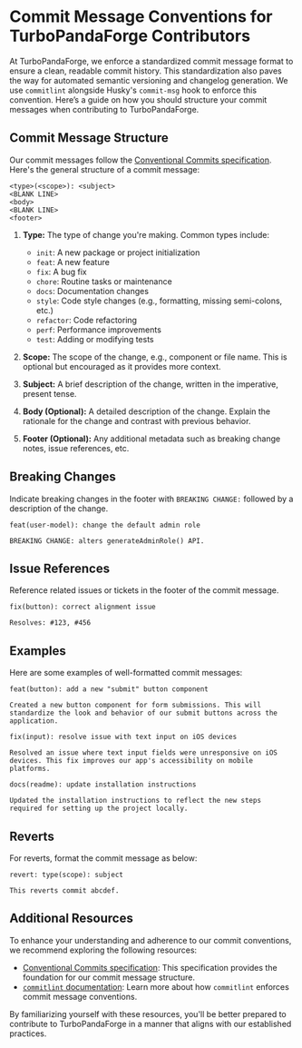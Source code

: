 # Commit Message Conventions for TurboPandaForge Contributors

At TurboPandaForge, we enforce a standardized commit message format to ensure a clean, readable commit history. This standardization also paves the way for automated semantic versioning and changelog generation. We use `commitlint` alongside Husky's `commit-msg` hook to enforce this convention. Here’s a guide on how you should structure your commit messages when contributing to TurboPandaForge.

## Commit Message Structure

Our commit messages follow the [Conventional Commits specification](https://www.conventionalcommits.org/). Here's the general structure of a commit message:

```plaintext
<type>(<scope>): <subject>
<BLANK LINE>
<body>
<BLANK LINE>
<footer>
```

1. **Type:**
   The type of change you're making. Common types include:

   - `init`: A new package or project initialization
   - `feat`: A new feature
   - `fix`: A bug fix
   - `chore`: Routine tasks or maintenance
   - `docs`: Documentation changes
   - `style`: Code style changes (e.g., formatting, missing semi-colons, etc.)
   - `refactor`: Code refactoring
   - `perf`: Performance improvements
   - `test`: Adding or modifying tests

2. **Scope:**
   The scope of the change, e.g., component or file name. This is optional but encouraged as it provides more context.

3. **Subject:**
   A brief description of the change, written in the imperative, present tense.

4. **Body (Optional):**
   A detailed description of the change. Explain the rationale for the change and contrast with previous behavior.

5. **Footer (Optional):**
   Any additional metadata such as breaking change notes, issue references, etc.

## Breaking Changes

Indicate breaking changes in the footer with `BREAKING CHANGE:` followed by a description of the change.

```plaintext
feat(user-model): change the default admin role

BREAKING CHANGE: alters generateAdminRole() API.

```

## Issue References

Reference related issues or tickets in the footer of the commit message.

```plaintext
fix(button): correct alignment issue

Resolves: #123, #456
```

## Examples

Here are some examples of well-formatted commit messages:

```plaintext
feat(button): add a new "submit" button component

Created a new button component for form submissions. This will standardize the look and behavior of our submit buttons across the application.

```

```plaintext
fix(input): resolve issue with text input on iOS devices

Resolved an issue where text input fields were unresponsive on iOS devices. This fix improves our app's accessibility on mobile platforms.
```

```plaintext
docs(readme): update installation instructions

Updated the installation instructions to reflect the new steps required for setting up the project locally.
```

## Reverts

For reverts, format the commit message as below:

```plaintext
revert: type(scope): subject

This reverts commit abcdef.
```

## Additional Resources

To enhance your understanding and adherence to our commit conventions, we recommend exploring the following resources:

- [Conventional Commits specification](https://www.conventionalcommits.org/): This specification provides the foundation for our commit message structure.
- [`commitlint` documentation](https://commitlint.js.org/): Learn more about how `commitlint` enforces commit message conventions.

By familiarizing yourself with these resources, you'll be better prepared to contribute to TurboPandaForge in a manner that aligns with our established practices.
